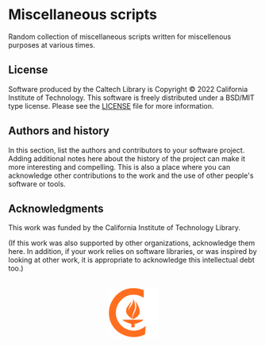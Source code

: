 # Miscellaneous scripts

Random collection of miscellaneous scripts written for miscellenous purposes at various times. 


## License

Software produced by the Caltech Library is Copyright © 2022 California Institute of Technology.  This software is freely distributed under a BSD/MIT type license.  Please see the [LICENSE](LICENSE) file for more information.


## Authors and history

In this section, list the authors and contributors to your software project.  Adding additional notes here about the history of the project can make it more interesting and compelling.  This is also a place where you can acknowledge other contributions to the work and the use of other people's software or tools.


## Acknowledgments

This work was funded by the California Institute of Technology Library.

(If this work was also supported by other organizations, acknowledge them here.  In addition, if your work relies on software libraries, or was inspired by looking at other work, it is appropriate to acknowledge this intellectual debt too.)

<div align="center">
  <br>
  <a href="https://www.caltech.edu">
    <img width="100" height="100" src="https://raw.githubusercontent.com/caltechlibrary/template/main/.graphics/caltech-round.png">
  </a>
</div>
